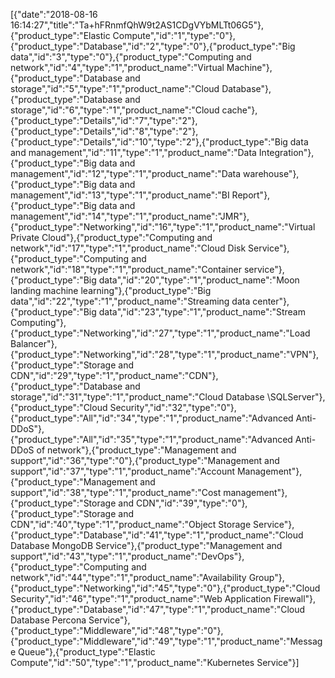 [{"date":"2018-08-16 16:14:27","title":"Ta+hFRnmfQhW9t2AS1CDgVYbMLTt06G5"},{"product_type":"Elastic Compute","id":"1","type":"0"},{"product_type":"Database","id":"2","type":"0"},{"product_type":"Big data","id":"3","type":"0"},{"product_type":"Computing and network","id":"4","type":"1","product_name":"Virtual Machine"},{"product_type":"Database and storage","id":"5","type":"1","product_name":"Cloud Database"},{"product_type":"Database and storage","id":"6","type":"1","product_name":"Cloud cache"},{"product_type":"Details","id":"7","type":"2"},{"product_type":"Details","id":"8","type":"2"},{"product_type":"Details","id":"10","type":"2"},{"product_type":"Big data and management","id":"11","type":"1","product_name":"Data Integration"},{"product_type":"Big data and management","id":"12","type":"1","product_name":"Data warehouse"},{"product_type":"Big data and management","id":"13","type":"1","product_name":"BI Report"},{"product_type":"Big data and management","id":"14","type":"1","product_name":"JMR"},{"product_type":"Networking","id":"16","type":"1","product_name":"Virtual Private Cloud"},{"product_type":"Computing and network","id":"17","type":"1","product_name":"Cloud Disk Service"},{"product_type":"Computing and network","id":"18","type":"1","product_name":"Container service"},{"product_type":"Big data","id":"20","type":"1","product_name":"Moon landing machine learning"},{"product_type":"Big data","id":"22","type":"1","product_name":"Streaming data center"},{"product_type":"Big data","id":"23","type":"1","product_name":"Stream Computing"},{"product_type":"Networking","id":"27","type":"1","product_name":"Load Balancer"},{"product_type":"Networking","id":"28","type":"1","product_name":"VPN"},{"product_type":"Storage and CDN","id":"29","type":"1","product_name":"CDN"},{"product_type":"Database and storage","id":"31","type":"1","product_name":"Cloud Database \SQLServer"},{"product_type":"Cloud Security","id":"32","type":"0"},{"product_type":"All","id":"34","type":"1","product_name":"Advanced Anti-DDoS"},{"product_type":"All","id":"35","type":"1","product_name":"Advanced Anti-DDoS of network"},{"product_type":"Management and support","id":"36","type":"0"},{"product_type":"Management and support","id":"37","type":"1","product_name":"Account Management"},{"product_type":"Management and support","id":"38","type":"1","product_name":"Cost management"},{"product_type":"Storage and CDN","id":"39","type":"0"},{"product_type":"Storage and CDN","id":"40","type":"1","product_name":"Object Storage Service"},{"product_type":"Database","id":"41","type":"1","product_name":"Cloud Database MongoDB Service"},{"product_type":"Management and support","id":"43","type":"1","product_name":"DevOps"},{"product_type":"Computing and network","id":"44","type":"1","product_name":"Availability Group"},{"product_type":"Networking","id":"45","type":"0"},{"product_type":"Cloud Security","id":"46","type":"1","product_name":"Web Application Firewall"},{"product_type":"Database","id":"47","type":"1","product_name":"Cloud Database Percona Service"},{"product_type":"Middleware","id":"48","type":"0"},{"product_type":"Middleware","id":"49","type":"1","product_name":"Message Queue"},{"product_type":"Elastic Compute","id":"50","type":"1","product_name":"Kubernetes Service"}]
